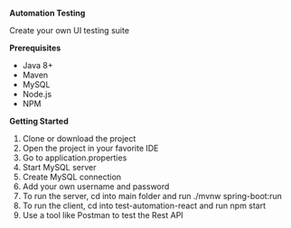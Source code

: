**Automation Testing**

Create your own UI testing suite

**Prerequisites**

- Java 8+
- Maven
- MySQL
- Node.js
- NPM

**Getting Started**

1. Clone or download the project
2. Open the project in your favorite IDE
3. Go to application.properties
4. Start MySQL server
5. Create MySQL connection
6. Add your own username and password
7. To run the server, cd into main folder and run ./mvnw spring-boot:run
8. To run the client, cd into test-automation-react and run npm start
9. Use a tool like Postman to test the Rest API
